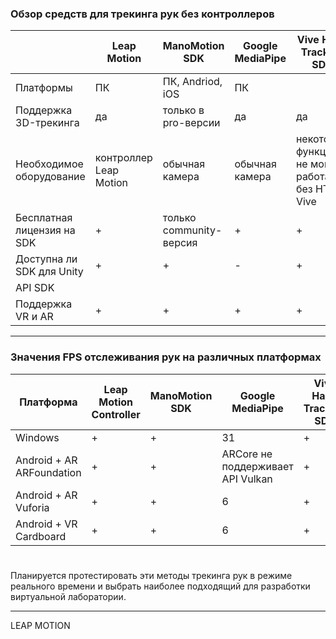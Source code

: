 ### Обзор средств для трекинга рук без контроллеров ###
| | Leap Motion | ManoMotion SDK | Google MediaPipe | Vive Hand Tracking SDK | Mixed Reality ToolKit | Oculus Hand Tracking | FingerTrack | PrimeX Haptic VR |
| - | - | - | - | - | - | - | - | - |
| Платформы | ПК | ПК, Andriod, iOS | ПК |
| Поддержка 3D-трекинга | да | только в pro-версии | да | да | да | да | да | да |
| Необходимое оборудование | контроллер Leap Motion | обычная камера | обычная камера | некоторые функции не могут работать без HTC Vive | некоторые функции не могут работать без HoloLens | Oculus | VR-браслет | VR-перчатки |
| Бесплатная лицензия на SDK | + | только community-версия | + | + | + | + | + | + |
| Доступна ли SDK для Unity | + | + | - | + | - | + | + | - |
| API SDK |
| Поддержка VR и AR | + | + | + | + | только VR | + | только VR | только VR |
*****
### Значения FPS отслеживания рук на различных платформах
| Платформа | Leap Motion Controller | ManoMotion SDK | Google MediaPipe | Vive Hand Tracking SDK | Mixed Reality ToolKit | Oculus Hand Tracking |
| - | - | - | - | - | - | - |
| Windows | + | + | 31 | + | + | + |
| Android + AR ARFoundation | + | + | ARCore не поддерживает API Vulkan | + | + | + |
| Android + AR Vuforia | + | + | 6 | + | + | + |
| Android + VR Cardboard | + | + | 6 | + | + | + |
#
Планируется протестировать эти методы трекинга рук в режиме реального времени и выбрать наиболее подходящий для разработки виртуальной лаборатории.
******
LEAP MOTION
